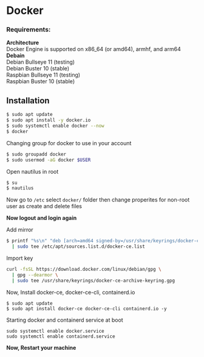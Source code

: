 # Docker
### Requirements:<br>
**Architecture**<br>
Docker Engine is supported on x86_64 (or amd64), armhf, and arm64<br>
**Debain** <br>
Debian Bullseye 11 (testing)<br>
Debian Buster 10 (stable)<br>
Raspbian Bullseye 11 (testing)<br>
Raspbian Buster 10 (stable)<br>

## Installation
```bash
$ sudo apt update
$ sudo apt install -y docker.io
$ sudo systemctl enable docker --now
$ docker
```
Changing group for docker to use in your account
```bash
$ sudo groupadd docker
$ sudo usermod -aG docker $USER
```
Open nautilus in root
```bash
$ su
$ nautilus
```
Now go to `/etc` select `docker/` folder then change properites for non-root user as create and delete files

**Now logout and login again**

Add mirror
```bash
$ printf "%s\n" "deb [arch=amd64 signed-by=/usr/share/keyrings/docker-ce-archive-keyring.gpg] https://download.docker.com/linux/debian buster stable" \
  | sudo tee /etc/apt/sources.list.d/docker-ce.list
```

Import key
```bash
curl -fsSL https://download.docker.com/linux/debian/gpg \
  | gpg --dearmor \
  | sudo tee /usr/share/keyrings/docker-ce-archive-keyring.gpg
```

Now, Install docker-ce, docker-ce-cli, containerd.io
```
$ sudo apt update
$ sudo apt install docker-ce docker-ce-cli containerd.io -y
```

Starting docker and containerd service at boot
 ```sudo
 sudo systemctl enable docker.service
 sudo systemctl enable containerd.service
 ```
 
**Now, Restart your machine**

## 
